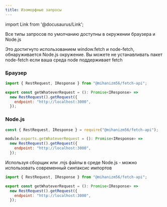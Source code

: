 ```yaml
---
title: Изоморфные запросы
---
```


import Link from '@docusaurus/Link';

Все типы запросов по умолчанию доступны в окружении браузера и Node.js

Это достигнуто использованием window.fetch и <Link to='https://github.com/node-fetch/node-fetch'>node-fetch</Link>, обнаруживается Node.js окружение. Вы можете не устанавливать пакет node-fetch если ваша среда node поддерживает fetch

### Браузер

```javascript
import { RestRequest, IResponse } from "@mihanizm56/fetch-api";

export const getWhateverRequest = (): Promise<IResponse> =>
  new RestRequest().getRequest({
    endpoint: "http://localhost:3000",
  });
```

### Node.js

```javascript
const { RestRequest, IResponse } = require("@mihanizm56/fetch-api");

module.exports.getWhateverRequest = (): Promise<IResponse> =>
  new RestRequest().getRequest({
    endpoint: "http://localhost:3000",
  });
```

Используя сборщик или .mjs файлы в среде Node.js - можно использовать современный синтаксис импортов

```javascript
import { RestRequest, IResponse } from "@mihanizm56/fetch-api";

export const getWhateverRequest = (): Promise<IResponse> =>
  new RestRequest().getRequest({
    endpoint: "http://localhost:3000",
  });
```
